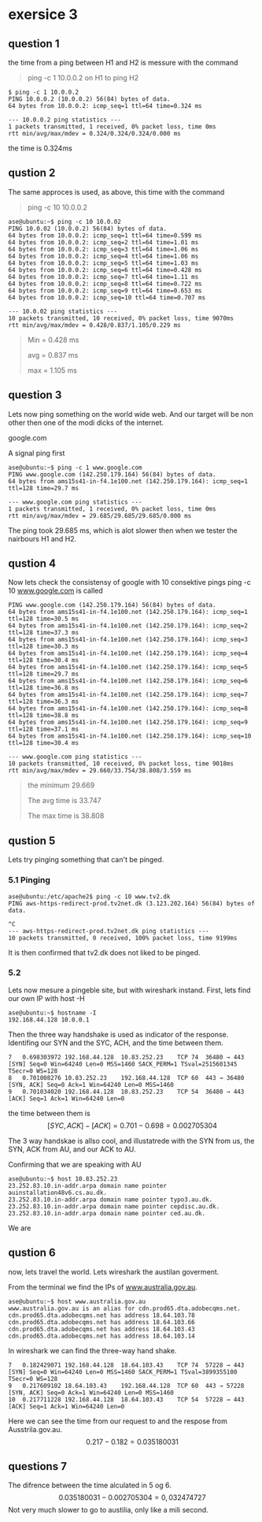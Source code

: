 
# exersice 3

## question 1

the time from a ping between H1 and H2 is messure with the command
> ping -c 1 10.0.0.2 on H1 to ping H2
```
$ ping -c 1 10.0.0.2
PING 10.0.0.2 (10.0.0.2) 56(84) bytes of data.
64 bytes from 10.0.0.2: icmp_seq=1 ttl=64 time=0.324 ms

--- 10.0.0.2 ping statistics ---
1 packets transmitted, 1 received, 0% packet loss, time 0ms
rtt min/avg/max/mdev = 0.324/0.324/0.324/0.000 ms

```
the time is 0.324ms 

## qustion 2 


The same approces is used, as above, this time with the command
> ping -c 10 10.0.0.2
```
ase@ubuntu:~$ ping -c 10 10.0.02
PING 10.0.02 (10.0.0.2) 56(84) bytes of data.
64 bytes from 10.0.0.2: icmp_seq=1 ttl=64 time=0.599 ms
64 bytes from 10.0.0.2: icmp_seq=2 ttl=64 time=1.01 ms
64 bytes from 10.0.0.2: icmp_seq=3 ttl=64 time=1.06 ms
64 bytes from 10.0.0.2: icmp_seq=4 ttl=64 time=1.06 ms
64 bytes from 10.0.0.2: icmp_seq=5 ttl=64 time=1.03 ms
64 bytes from 10.0.0.2: icmp_seq=6 ttl=64 time=0.428 ms
64 bytes from 10.0.0.2: icmp_seq=7 ttl=64 time=1.11 ms
64 bytes from 10.0.0.2: icmp_seq=8 ttl=64 time=0.722 ms
64 bytes from 10.0.0.2: icmp_seq=9 ttl=64 time=0.653 ms
64 bytes from 10.0.0.2: icmp_seq=10 ttl=64 time=0.707 ms

--- 10.0.02 ping statistics ---
10 packets transmitted, 10 received, 0% packet loss, time 9070ms
rtt min/avg/max/mdev = 0.428/0.837/1.105/0.229 ms
```
> Min = 0.428 ms
>
> avg = 0.837 ms
>
> max = 1.105 ms

## question 3


Lets now ping something on the world wide web. 
And our target will be non other then one of the modi dicks of the internet. 

google.com

A signal ping first
```
ase@ubuntu:~$ ping -c 1 www.google.com
PING www.google.com (142.250.179.164) 56(84) bytes of data.
64 bytes from ams15s41-in-f4.1e100.net (142.250.179.164): icmp_seq=1 ttl=128 time=29.7 ms

--- www.google.com ping statistics ---
1 packets transmitted, 1 received, 0% packet loss, time 0ms
rtt min/avg/max/mdev = 29.685/29.685/29.685/0.000 ms
```
The ping took 29.685 ms, which is alot slower then when we tester the nairbours H1 and H2. 

## qustion 4 

Now lets check the consistensy of google with 10 consektive pings
ping -c 10 www.google.com is called

```
PING www.google.com (142.250.179.164) 56(84) bytes of data.
64 bytes from ams15s41-in-f4.1e100.net (142.250.179.164): icmp_seq=1 ttl=128 time=30.5 ms
64 bytes from ams15s41-in-f4.1e100.net (142.250.179.164): icmp_seq=2 ttl=128 time=37.3 ms
64 bytes from ams15s41-in-f4.1e100.net (142.250.179.164): icmp_seq=3 ttl=128 time=30.3 ms
64 bytes from ams15s41-in-f4.1e100.net (142.250.179.164): icmp_seq=4 ttl=128 time=30.4 ms
64 bytes from ams15s41-in-f4.1e100.net (142.250.179.164): icmp_seq=5 ttl=128 time=29.7 ms
64 bytes from ams15s41-in-f4.1e100.net (142.250.179.164): icmp_seq=6 ttl=128 time=36.8 ms
64 bytes from ams15s41-in-f4.1e100.net (142.250.179.164): icmp_seq=7 ttl=128 time=36.3 ms
64 bytes from ams15s41-in-f4.1e100.net (142.250.179.164): icmp_seq=8 ttl=128 time=38.8 ms
64 bytes from ams15s41-in-f4.1e100.net (142.250.179.164): icmp_seq=9 ttl=128 time=37.1 ms
64 bytes from ams15s41-in-f4.1e100.net (142.250.179.164): icmp_seq=10 ttl=128 time=30.4 ms

--- www.google.com ping statistics ---
10 packets transmitted, 10 received, 0% packet loss, time 9018ms
rtt min/avg/max/mdev = 29.660/33.754/38.808/3.559 ms
```
> the minimum 29.669 
>
> The avg time is 33.747 
>
> The max time is 38.808

## qustion 5

Lets try pinging something that can't be pinged. 

### 5.1 Pinging


```
ase@ubuntu:/etc/apache2$ ping -c 10 www.tv2.dk
PING aws-https-redirect-prod.tv2net.dk (3.123.202.164) 56(84) bytes of data.

^C
--- aws-https-redirect-prod.tv2net.dk ping statistics ---
10 packets transmitted, 0 received, 100% packet loss, time 9199ms

```
It is then confirmed that tv2.dk does not liked to be pinged. 

### 5.2 

Lets now mesure a pingeble site, but with wireshark instand. 
First, lets find our own IP with host -H
```
ase@ubuntu:~$ hostname -I
192.168.44.128 10.0.0.1 

``` 
Then the three way handshake is used as indicator of the response.
Identifing our SYN and the SYC, ACH, and the time between them.

```
7	0.698303972	192.168.44.128	10.83.252.23	TCP	74	36480 → 443 [SYN] Seq=0 Win=64240 Len=0 MSS=1460 SACK_PERM=1 TSval=2515601345 TSecr=0 WS=128
8	0.701008276	10.83.252.23	192.168.44.128	TCP	60	443 → 36480 [SYN, ACK] Seq=0 Ack=1 Win=64240 Len=0 MSS=1460
9	0.701034020	192.168.44.128	10.83.252.23	TCP	54	36480 → 443 [ACK] Seq=1 Ack=1 Win=64240 Len=0
```
the time between them is 
$$ [SYC, ACK] - [ACK] = 0.701 - 0.698 = 0.002705304 $$


 The 3 way handskae is allso cool, and illustatrede with the SYN from us, the SYN, ACK from AU, and our ACK to AU. 
 

Confirming that we are speaking with AU

```
ase@ubuntu:~$ host 10.83.252.23
23.252.83.10.in-addr.arpa domain name pointer auinstallation48v6.cs.au.dk.
23.252.83.10.in-addr.arpa domain name pointer typo3.au.dk.
23.252.83.10.in-addr.arpa domain name pointer cepdisc.au.dk.
23.252.83.10.in-addr.arpa domain name pointer ced.au.dk.
```
We are





## qustion 6 

now, lets travel the world. Lets wireshark the austilan goverment.

From the terminal we find the IPs of www.australia.gov.au. 
```
ase@ubuntu:~$ host www.australia.gov.au
www.australia.gov.au is an alias for cdn.prod65.dta.adobecqms.net.
cdn.prod65.dta.adobecqms.net has address 18.64.103.78
cdn.prod65.dta.adobecqms.net has address 18.64.103.66
cdn.prod65.dta.adobecqms.net has address 18.64.103.43
cdn.prod65.dta.adobecqms.net has address 18.64.103.14
```

In wireshark we can find the three-way hand shake. 

```
7	0.182429071	192.168.44.128	18.64.103.43	TCP	74	57228 → 443 [SYN] Seq=0 Win=64240 Len=0 MSS=1460 SACK_PERM=1 TSval=3899355100 TSecr=0 WS=128
9	0.217609102	18.64.103.43	192.168.44.128	TCP	60	443 → 57228 [SYN, ACK] Seq=0 Ack=1 Win=64240 Len=0 MSS=1460
10	0.217711228	192.168.44.128	18.64.103.43	TCP	54	57228 → 443 [ACK] Seq=1 Ack=1 Win=64240 Len=0
```
Here we can see the time from our request to and the respose from Ausstrila.gov.au. 
$$ 0.217 - 0.182 = 0.035180031 $$

## questions 7 

The difrence between the time alculated in 5 og 6. 
$$  0.035180031 - 0.002705304 = 0,032474727 $$ 
Not very much slower to go to austilia, only like a mili second. 

